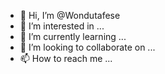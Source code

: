 - 👋 Hi, I’m @Wondutafese
- 👀 I’m interested in ...
- 🌱 I’m currently learning ...
- 💞️ I’m looking to collaborate on ...
- 📫 How to reach me ...

<!---
Wondutafese/Wondutafese is a ✨ special ✨ repository because its `README.md` (this file) appears on your GitHub profile.
You can click the Preview link to take a look at your changes.
--->

